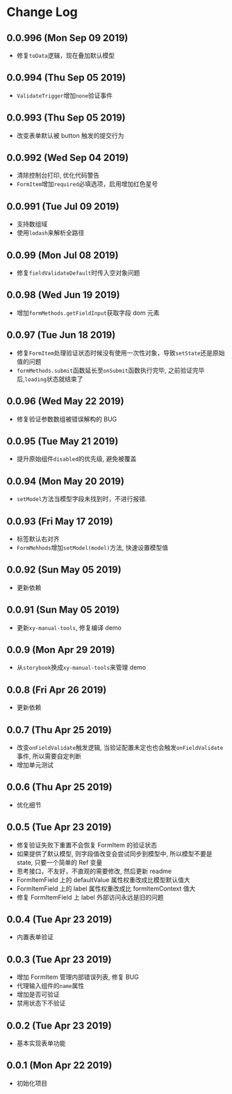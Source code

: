 # Change Log

## 0.0.996 (Mon Sep 09 2019)

-   修复`toData`逻辑，现在叠加默认模型

## 0.0.994 (Thu Sep 05 2019)

-   `ValidateTrigger`增加`none`验证事件

## 0.0.993 (Thu Sep 05 2019)

-   改变表单默认被 button 触发的提交行为

## 0.0.992 (Wed Sep 04 2019)

-   清除控制台打印, 优化代码警告
-   `FormItem`增加`required`必填选项，启用增加红色星号

## 0.0.991 (Tue Jul 09 2019)

-   支持数组域
-   使用`lodash`来解析全路径

## 0.0.99 (Mon Jul 08 2019)

-   修复`fieldValidateDefault`时传入空对象问题

## 0.0.98 (Wed Jun 19 2019)

-   增加`formMethods.getFieldInput`获取字段 dom 元素

## 0.0.97 (Tue Jun 18 2019)

-   修复`FormItem`处理验证状态时候没有使用一次性对象，导致`setState`还是原始值的问题
-   `formMethods.submit`函数延长至`onSubmit`函数执行完毕, 之前验证完毕后,`loading`状态就结束了

## 0.0.96 (Wed May 22 2019)

-   修复验证参数数组被错误解构的 BUG

## 0.0.95 (Tue May 21 2019)

-   提升原始组件`disabled`的优先级, 避免被覆盖

## 0.0.94 (Mon May 20 2019)

-   `setModel`方法当模型字段未找到时，不进行报错.

## 0.0.93 (Fri May 17 2019)

-   标签默认右对齐
-   `FormMehhods`增加`setModel(model)`方法, 快速设置模型值

## 0.0.92 (Sun May 05 2019)

-   更新依赖

## 0.0.91 (Sun May 05 2019)

-   更新`xy-manual-tools`, 修复编译 demo

## 0.0.9 (Mon Apr 29 2019)

-   从`storybook`换成`xy-manual-tools`来管理 demo

## 0.0.8 (Fri Apr 26 2019)

-   更新依赖

## 0.0.7 (Thu Apr 25 2019)

-   改变`onFieldValidate`触发逻辑, 当验证配置未定也也会触发`onFieldValidate`事件, 所以需要自定判断
-   增加单元测试

## 0.0.6 (Thu Apr 25 2019)

-   优化细节

## 0.0.5 (Tue Apr 23 2019)

-   修复验证失败下重置不会恢复 FormItem 的验证状态
-   如果提供了默认模型, 则字段值改变会尝试同步到模型中, 所以模型不要是 state, 只要一个简单的 Ref 变量
-   思考接口，不友好，不直观的需要修改, 然后更新 readme
-   FormItemField 上的 defaultValue 属性权重改成比模型默认值大
-   FormItemField 上的 label 属性权重改成比 formItemContext 值大
-   修复 FormItemField 上 label 外部访问永远是旧的问题

## 0.0.4 (Tue Apr 23 2019)

-   内置表单验证

## 0.0.3 (Tue Apr 23 2019)

-   增加 FormItem 管理内部错误列表, 修复 BUG
-   代理输入组件的`name`属性
-   增加是否可验证
-   禁用状态下不验证

## 0.0.2 (Tue Apr 23 2019)

-   基本实现表单功能

## 0.0.1 (Mon Apr 22 2019)

-   初始化项目
